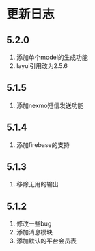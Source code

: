 # 更新日志
## 5.2.0
1. 添加单个model的生成功能
2. layui引用改为2.5.6
## 5.1.5
1. 添加nexmo短信发送功能
## 5.1.4
1. 添加firebase的支持
## 5.1.3
1. 移除无用的输出
## 5.1.2
1. 修改一些bug
2. 添加消息模块
3. 添加默认的平台会员表